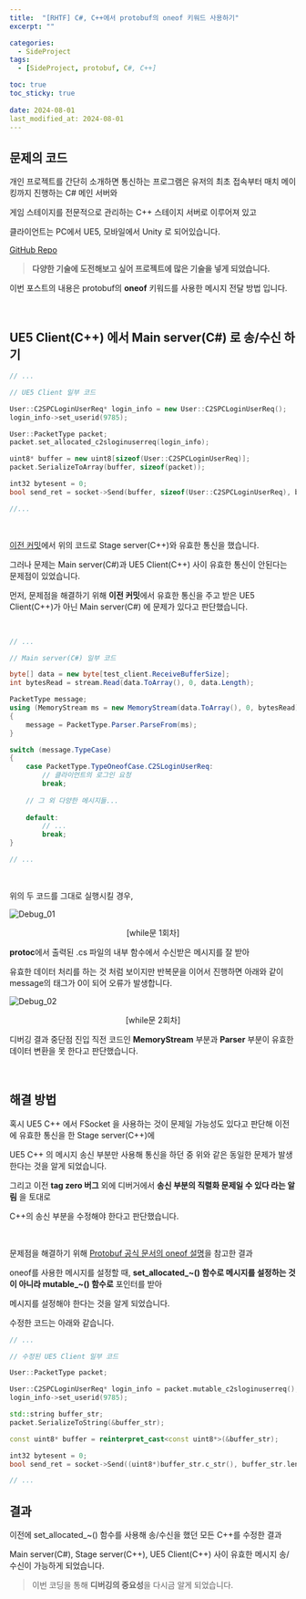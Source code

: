 ```yaml
---
title:  "[RHTF] C#, C++에서 protobuf의 oneof 키워드 사용하기"
excerpt: ""

categories:
  - SideProject
tags:
  - [SideProject, protobuf, C#, C++]

toc: true
toc_sticky: true
 
date: 2024-08-01
last_modified_at: 2024-08-01
---
```


## 문제의 코드

개인 프로젝트를 간단히 소개하면 통신하는 프로그램은 유저의 최초 접속부터 매치 메이킹까지 진행하는 C# 메인 서버와  

게임 스테이지를 전문적으로 관리하는 C++ 스테이지 서버로 이루어져 있고  

클라이언트는 PC에서 UE5, 모바일에서 Unity 로 되어있습니다.  

[GitHub Repo](https://github.com/Mgcllee/RHTF/tree/3263700637dbd68c715b03f655bb81038c1a0e7e)  

> **다양한 기술에 도전해보고 싶어 프로젝트에 많은 기술을 넣게 되었습니다.**

이번 포스트의 내용은 protobuf의 **oneof** 키워드를 사용한 메시지 전달 방법 입니다.  

<br/>

## UE5 Client(C++) 에서 Main server(C#) 로 송/수신 하기  

```c++
// ...

// UE5 Client 일부 코드

User::C2SPCLoginUserReq* login_info = new User::C2SPCLoginUserReq();
login_info->set_userid(9785);

User::PacketType packet;
packet.set_allocated_c2sloginuserreq(login_info);

uint8* buffer = new uint8[sizeof(User::C2SPCLoginUserReq)];
packet.SerializeToArray(buffer, sizeof(packet));

int32 bytesent = 0;
bool send_ret = socket->Send(buffer, sizeof(User::C2SPCLoginUserReq), bytesent);

//...
```

<br/>

[이전 커밋](https://github.com/Mgcllee/RHTF/tree/3263700637dbd68c715b03f655bb81038c1a0e7e)에서 위의 코드로 Stage server(C++)와 유효한 통신을 했습니다.  

그러나 문제는 Main server(C#)과 UE5 Client(C++) 사이 유효한 통신이 안된다는 문제점이 있었습니다.  

먼저, 문제점을 해결하기 위해 **이전 커밋**에서 유효한 통신을 주고 받은 UE5 Client(C++)가 아닌 Main server(C#) 에 문제가 있다고 판단했습니다.  

<br/>

```c#
// ...

// Main server(C#) 일부 코드

byte[] data = new byte[test_client.ReceiveBufferSize];
int bytesRead = stream.Read(data.ToArray(), 0, data.Length);

PacketType message;
using (MemoryStream ms = new MemoryStream(data.ToArray(), 0, bytesRead))
{
    message = PacketType.Parser.ParseFrom(ms);
}

switch (message.TypeCase)
{
    case PacketType.TypeOneofCase.C2SLoginUserReq:
        // 클라이언트의 로그인 요청
        break;
    
    // 그 외 다양한 메시지들...
    
    default:
        // ...
        break;
}

// ...
```

<br/>

위의 두 코드를 그대로 실행시킬 경우,  

![Debug_01](/assets/img/side_project_img/debug_protobuf_error_01.png)  
<center>[while문 1회차]</center>  

**protoc**에서 출력된 .cs 파일의 내부 함수에서 수신받은 메시지를 잘 받아  

유효한 데이터 처리를 하는 것 처럼 보이지만 반복문을 이어서 진행하면 아래와 같이 message의 태그가 0이 되어 오류가 발생합니다.  

![Debug_02](/assets/img/side_project_img/debug_protobuf_error_02.png)  
<center>[while문 2회차]</center>  

디버깅 결과 중단점 진입 직전 코드인 **MemoryStream** 부분과 **Parser** 부분이 유효한 데이터 변환을 못 한다고 판단했습니다.  

<br/>

## 해결 방법

혹시 UE5 C++ 에서 FSocket 을 사용하는 것이 문제일 가능성도 있다고 판단해 이전에 유효한 통신을 한 Stage server(C++)에  

UE5 C++ 의 메시지 송신 부분만 사용해 통신을 하던 중 위와 같은 동일한 문제가 발생한다는 것을 알게 되었습니다.  

그리고 이전 **tag zero 버그** 외에 디버거에서 **송신 부분의 직렬화 문제일 수 있다 라는 알림** 을 토대로  

C++의 송신 부분을 수정해야 한다고 판단했습니다.  

<br/>

문제점을 해결하기 위해 [Protobuf 공식 문서의 oneof 설명](https://protobuf.dev/programming-guides/proto3/#oneof-features)을 참고한 결과  

oneof를 사용한 메시지를 설정할 때, **set_allocated_~() 함수로 메시지를 설정하는 것이 아니라 mutable_~() 함수로** 포인터를 받아  

메시지를 설정해야 한다는 것을 알게 되었습니다.  

수정한 코드는 아래와 같습니다.  

```c++
// ...

// 수정된 UE5 Client 일부 코드

User::PacketType packet;

User::C2SPCLoginUserReq* login_info = packet.mutable_c2sloginuserreq();
login_info->set_userid(9785);

std::string buffer_str;
packet.SerializeToString(&buffer_str);

const uint8* buffer = reinterpret_cast<const uint8*>(&buffer_str);

int32 bytesent = 0;
bool send_ret = socket->Send((uint8*)buffer_str.c_str(), buffer_str.length(), bytesent);

// ...
```

## 결과 

이전에 set_allocated_~() 함수를 사용해 송/수신을 했던 모든 C++를 수정한 결과  

Main server(C#), Stage server(C++), UE5 Client(C++) 사이 유효한 메시지 송/수신이 가능하게 되었습니다.  

> 이번 코딩을 통해 **디버깅의 중요성**을 다시금 알게 되었습니다.  
